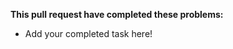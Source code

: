 <!--

1. Do not remove this comment block.
2. Give your Pull-Request a prefix. '#69: '
3. Give your Pull-request a good title after the prefix.
4. Give your summary of task in a list below.

-->

**This pull request have completed these problems:**
- Add your completed task here!

